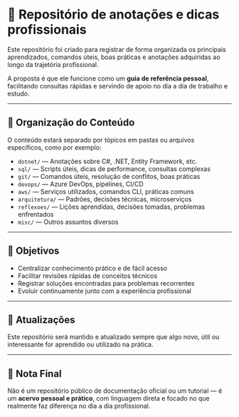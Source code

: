 # 📘 Repositório de anotações e dicas profissionais

Este repositório foi criado para registrar de forma organizada os principais aprendizados, comandos úteis, boas práticas e anotações adquiridas ao longo da trajetória profissional.

A proposta é que ele funcione como um **guia de referência pessoal**, facilitando consultas rápidas e servindo de apoio no dia a dia de trabalho e estudo.

---

## 📂 Organização do Conteúdo

O conteúdo estará separado por tópicos em pastas ou arquivos específicos, como por exemplo:

- `dotnet/` — Anotações sobre C#, .NET, Entity Framework, etc.  
- `sql/` — Scripts úteis, dicas de performance, consultas complexas  
- `git/` — Comandos úteis, resolução de conflitos, boas práticas  
- `devops/` — Azure DevOps, pipelines, CI/CD  
- `aws/` — Serviços utilizados, comandos CLI, práticas comuns  
- `arquitetura/` — Padrões, decisões técnicas, microserviços  
- `reflexoes/` — Lições aprendidas, decisões tomadas, problemas enfrentados  
- `misc/` — Outros assuntos diversos

---

## 📌 Objetivos

- Centralizar conhecimento prático e de fácil acesso  
- Facilitar revisões rápidas de conceitos técnicos  
- Registrar soluções encontradas para problemas recorrentes  
- Evoluir continuamente junto com a experiência profissional  

---

## 🔄 Atualizações

Este repositório será mantido e atualizado sempre que algo novo, útil ou interessante for aprendido ou utilizado na prática.

---

## 🧠 Nota Final

Não é um repositório público de documentação oficial ou um tutorial — é um **acervo pessoal e prático**, com linguagem direta e focado no que realmente faz diferença no dia a dia profissional.


